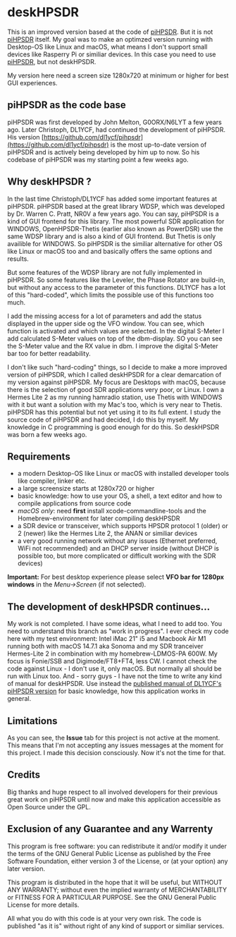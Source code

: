 # deskHPSDR

This is an improved version based at the code of [piHPSDR](https://github.com/dl1ycf/pihpsdr). But it is not [piHPSDR](https://github.com/dl1ycf/pihpsdr) itself. My goal was to make an optimzed version running with Desktop-OS like Linux and macOS, what means I don't support small devices like Rasperry Pi or similiar devices. In this case you need to use [piHPSDR](https://github.com/dl1ycf/pihpsdr), but not deskHPSDR.

My version here need a screen size 1280x720 at minimum or higher for best GUI experiences.

## piHPSDR as the code base

piHPSDR was first developed by John Melton, G0ORX/N6LYT a few years ago. Later Christoph, DL1YCF, had continued the development of piHPSDR. His version [https://github.com/dl1ycf/pihpsdr](https://github.com/dl1ycf/pihpsdr) is the most up-to-date version of piHPSDR and  is actively being developed by him up to now. So his codebase of piHPSDR was my starting point a few weeks ago.

## Why deskHPSDR ?

In the last time Christoph/DL1YCF has added some important features at piHPSDR. piHPSDR based at the great library WDSP, which was developed by Dr. Warren C. Pratt, NR0V a few years ago. You can say, piHPSDR is a kind of GUI frontend for this library. The most powerful SDR application for WINDOWS, OpenHPSDR-Thetis (earlier also known as PowerDSR) use the same WDSP library and is also a kind of GUI frontend. But Thetis is only availible for WINDOWS. So piHPSDR is the similiar alternative for other OS like Linux or macOS too and and basically offers the same options and results.

But some features of the WDSP library are not fully implemented in piHPSDR. So some features like the Leveler, the Phase Rotator are build-in, but without any access to the parameter of this functions. DL1YCF has a lot of this "hard-coded", which limits the possible use of this functions too much.

I add the missing access for a lot of parameters and add the status displayed in the upper side og the VFO window. You can see, which function is activated and which values are selected. In the digital S-Meter I add calculated S-Meter values on top of the dbm-display. SO you can see the S-Meter value and the RX value in dbm. I improve the digital S-Meter bar too for better readability.

I don't like such "hard-coding" things, so I decide to make a more improved version of piHPSDR, which I called deskHPSDR for a clear demarcation of my version against piHPSDR. My focus are Desktops with macOS, because there is the selection of good SDR applications very poor, or Linux. I own a Hermes Lite 2 as my running hamradio station, use Thetis with WINDOWS with it but want a solution with my Mac's too, which is very near to Thetis. piHPSDR has this potential but not yet using it to its full extent. I study the source code of piHPSDR and had decided, I do this by myself. My knowledge in C programming is good enough for do this. So deskHPSDR was born a few weeks ago.

## Requirements

* a modern Desktop-OS like Linux or macOS with installed developer tools like compiler, linker etc.
* a large screensize starts at 1280x720 or higher
* basic knowledge: how to use your OS, a shell, a text editor and how to compile applications from source code
* *macOS only*: need **first** install xcode-commandline-tools and the Homebrew-environment for later compiling deskHPSDR
* a SDR device or transceiver, which supports HPSDR protocol 1 (older) or 2 (newer) like the Hermes Lite 2, the ANAN or similiar devices
* a very good running network without any issues (Ethernet preferred, WiFi not recommended) and an DHCP server inside (without DHCP is possible too, but more complicated or difficult working with the SDR devices)

**Important:** For best desktop experience please select **VFO bar for 1280px windows** in the *Menu->Screen* (if not selected).

## The development of deskHPSDR continues...

My work is not completed. I have some ideas, what I need to add too. You need to understand this branch as "work in progress". I ever check my code here with my test environment: Intel iMac 21" i5 and Macbook Air M1 running both with macOS 14.7.1 aka Sonoma and my SDR tranceiver Hermes-Lite 2 in combination with my homebrew-LDMOS-PA 600W. My focus is Fonie/SSB and Digimode/FT8+FT4, less CW. I cannot check the code against Linux - I don't use it, only macOS. But normally all should be run with Linux too. And - sorry guys - I have not the time to write any kind of manual for deskHPSDR. Use instead the [published manual of DL1YCF's piHPSDR version](https://github.com/dl1ycf/pihpsdr/releases/download/current/piHPSDR-Manual.pdf) for basic knowledge, how this application works in general.

## Limitations

As you can see, the **Issue** tab for this project is not active at the moment. This means that I'm not accepting any issues messages at the moment for this project. I made this decision consciously. Now it's not the time for that.

## Credits

Big thanks and huge respect to all involved developers for their previous great work on piHPSDR until now and make this application accessible as Open Source under the GPL.

## Exclusion of any Guarantee and any Warrenty

This program is free software: you can redistribute it and/or modify it under the terms of the GNU General Public License as published by the Free Software Foundation, either version 3 of the License, or (at your option) any later version.

This program is distributed in the hope that it will be useful, but WITHOUT ANY WARRANTY; without even the implied warranty of MERCHANTABILITY or FITNESS FOR A PARTICULAR PURPOSE.  See the GNU General Public License for more details.

All what you do with this code is at your very own risk. The code is published "as it is" without right of any kind of support or similiar services.
